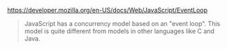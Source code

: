 https://developer.mozilla.org/en-US/docs/Web/JavaScript/EventLoop

> JavaScript has a concurrency model based on an "event loop". This model is quite different from models in other languages like C and Java.
